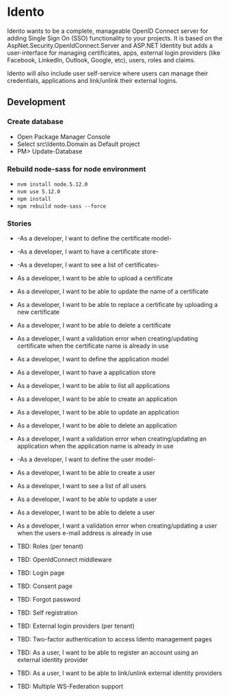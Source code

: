 # Idento

Idento wants to be a complete, manageable OpenID Connect server for adding Single Sign On (SSO) functionality to your projects. It is based on the AspNet.Security.OpenIdConnect.Server and ASP.NET Identity but adds a user-interface for managing certificates, apps, external login providers (like Facebook, LinkedIn, Outlook, Google, etc), users, roles and claims.

Idento will also include user self-service where users can manage their credentials, applications and link/unlink their external logins.

## Development

### Create database

- Open Package Manager Console
- Select src\Idento.Domain as Default project
- PM> Update-Database

### Rebuild node-sass for node environment

- `nvm install node.5.12.0`
- `nvm use 5.12.0`
- `npm install`
- `npm rebuild node-sass --force`

### Stories

- -As a developer, I want to define the certificate model-
- -As a developer, I want to have a certificate store-
- -As a developer, I want to see a list of certificates-
- As a developer, I want to be able to upload a certificate
- As a developer, I want to be able to update the name of a certificate
- As a developer, I want to be able to replace a certificate by uploading a new certificate
- As a developer, I want to be able to delete a certificate
- As a developer, I want a validation error when creating/updating certificate when the certificate name is already in use

- As a developer, I want to define the application model
- As a developer, I want to have a application store
- As a developer, I want to be able to list all applications
- As a developer, I want to be able to create an application
- As a developer, I want to be able to update an application
- As a developer, I want to be able to delete an application
- As a developer, I want a validation error when creating/updating an application when the application name is already in use

- -As a developer, I want to define the user model-
- As a developer, I want to be able to create a user
- As a developer, I want to see a list of all users
- As a developer, I want to be able to update a user
- As a developer, I want to be able to delete a user
- As a developer, I want a validation error when creating/updating a user when the users e-mail address is already in use

- TBD: Roles (per tenant)

- TBD: OpenIdConnect middleware

- TBD: Login page

- TBD: Consent page

- TBD: Forgot password

- TBD: Self registration

- TBD: External login providers (per tenant)

- TBD: Two-factor authentication to access Idento management pages

- TBD: As a user, I want to be able to register an account using an external identity provider

- TBD: As a user, I want to be able to link/unlink external identity providers

- TBD: Multiple WS-Federation support
